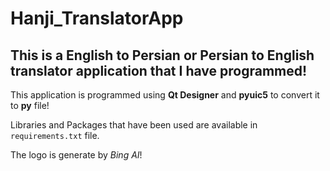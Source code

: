 # Hanji_TranslatorApp
## This is a English to Persian or Persian to English translator application that I have programmed!

This application is programmed using **Qt Designer** and **pyuic5** to convert it to **py** file!

Libraries and Packages that have been used are available in ```requirements.txt``` file.

The logo is generate by _Bing AI_!
